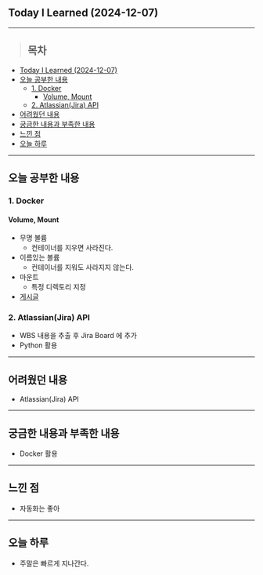 ## Today I Learned (2024-12-07)
---
> ## 목차
- [Today I Learned (2024-12-07)](#today-i-learned-2024-12-07)
- [오늘 공부한 내용](#오늘-공부한-내용)
  - [1. Docker](#1-docker)
    - [Volume, Mount](#volume-mount)
  - [2. Atlassian(Jira) API](#2-atlassianjira-api)
- [어려웠던 내용](#어려웠던-내용)
- [궁금한 내용과 부족한 내용](#궁금한-내용과-부족한-내용)
- [느낀 점](#느낀-점)
- [오늘 하루](#오늘-하루)
---

## 오늘 공부한 내용
### 1. Docker
#### Volume, Mount
- 무명 볼륨
  - 컨테이너를 지우면 사라진다.
- 이름있는 볼륨
  - 컨테이너를 지워도 사라지지 않는다.
- 마운트
  - 특정 디렉토리 지정
- [게시글](https://mane-datalab.tistory.com/entry/Docker-Volume-Mount)

### 2. Atlassian(Jira) API
- WBS 내용을 추출 후 Jira Board 에 추가
- Python 활용
---
## 어려웠던 내용
- Atlassian(Jira) API
---
## 궁금한 내용과 부족한 내용
- Docker 활용
---
## 느낀 점
- 자동화는 좋아
---
## 오늘 하루
- 주말은 빠르게 지나간다.
<!-- <img src="이미지 주소" width="100%" height="100%"/> -->